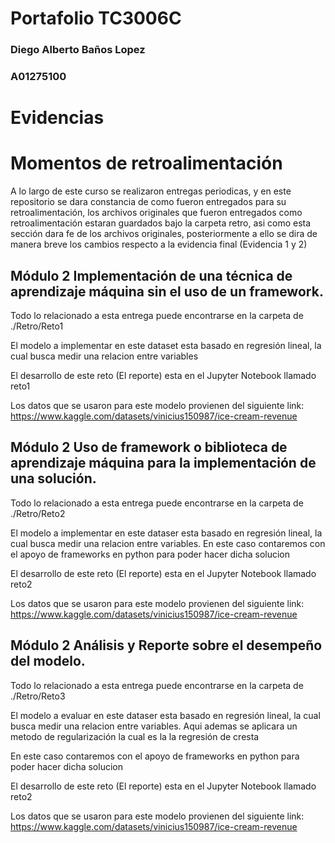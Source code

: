 # Portafolio TC3006C
### Diego Alberto Baños Lopez
### A01275100

# Evidencias

# Momentos de retroalimentación
A lo largo de este curso se realizaron entregas periodicas, y en este repositorio se dara constancia de como fueron entregados para su retroalimentación, los archivos originales que fueron entregados como retroalimentación estaran guardados bajo la carpeta retro, asi como esta sección dara fe de los archivos originales, posteriormente a ello se dira de manera breve los cambios respecto a la evidencia final (Evidencia 1 y 2)

## Módulo 2 Implementación de una técnica de aprendizaje máquina sin el uso de un framework.

Todo lo relacionado a esta entrega puede encontrarse en la carpeta de ./Retro/Reto1

El modelo a implementar en este dataset esta basado en regresión lineal, la cual busca medir una relacion entre variables

El desarrollo de este reto (El reporte) esta en el Jupyter Notebook llamado reto1

Los datos que se usaron para este modelo provienen del siguiente link:
https://www.kaggle.com/datasets/vinicius150987/ice-cream-revenue

## Módulo 2 Uso de framework o biblioteca de aprendizaje máquina para la implementación de una solución. 

Todo lo relacionado a esta entrega puede encontrarse en la carpeta de ./Retro/Reto2

El modelo a implementar en este dataser esta basado en regresión lineal, la cual busca medir una relacion entre variables.
En este caso contaremos con el apoyo de frameworks en python para poder hacer dicha solucion

El desarrollo de este reto (El reporte) esta en el Jupyter Notebook llamado reto2

Los datos que se usaron para este modelo provienen del siguiente link:
https://www.kaggle.com/datasets/vinicius150987/ice-cream-revenue

## Módulo 2 Análisis y Reporte sobre el desempeño del modelo. 

Todo lo relacionado a esta entrega puede encontrarse en la carpeta de ./Retro/Reto3

El modelo a evaluar en este dataser esta basado en regresión lineal, la cual busca medir una relacion entre variables.
Aqui ademas se aplicara un metodo de regularización la cual es la la regresión de cresta

En este caso contaremos con el apoyo de frameworks en python para poder hacer dicha solucion

El desarrollo de este reto (El reporte) esta en el Jupyter Notebook llamado reto2

Los datos que se usaron para este modelo provienen del siguiente link:
https://www.kaggle.com/datasets/vinicius150987/ice-cream-revenue